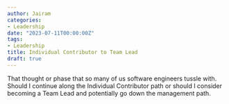 ```yaml
---
author: Jairam
categories:
- Leadership
date: "2023-07-11T00:00:00Z"
tags:
- Leadership
title: Individual Contributor to Team Lead
draft: true
---
```


That thought or phase that so many of us software engineers tussle with. Should I continue along the Individual Contributor path or should I consider becoming a Team Lead and potentially go down the management path.